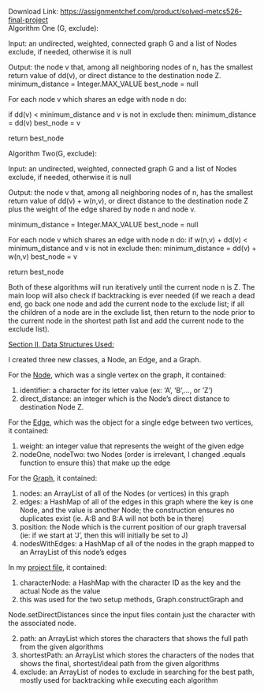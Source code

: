 Download Link: https://assignmentchef.com/product/solved-metcs526-final-project
<br>
Algorithm One (G, exclude):

Input: an undirected, weighted, connected graph G and a list of Nodes exclude, if needed, otherwise it is null

Output: the node v that, among all neighboring nodes of n, has the smallest return value of dd(v), or direct distance to the destination node Z. minimum_distance = Integer.MAX_VALUE best_node = null

For each node v which shares an edge with node n do:

if dd(v) &lt; minimum_distance and v is not in exclude then:   minimum_distance = dd(v)   best_node = v

return best_node

Algorithm Two(G, exclude):

Input: an undirected, weighted, connected graph G and a list of Nodes exclude, if needed, otherwise it is null

Output: the node v that, among all neighboring nodes of n, has the smallest return value of dd(v) + w(n,v), or direct distance to the destination node Z plus the weight of the edge shared by node n and node v.

minimum_distance = Integer.MAX_VALUE best_node = null

For each node v which shares an edge with node n do:          if w(n,v) + dd(v) &lt; minimum_distance and v is not in exclude then:                   minimum_distance = dd(v) + w(n,v)                      best_node = v

return best_node

Both of these algorithms will run iteratively until the current node n is Z. The main loop will also check if backtracking is ever needed (if we reach a dead end, go back one node and add the current node to the exclude list; if all the children of a node are in the exclude list, then return to the node prior to the current node in the shortest path list and add the current node to the exclude list).

<u>Section II, Data Structures Used:</u>

I created three new classes, a Node, an Edge, and a Graph.

For the <u>Node</u>, which was a single vertex on the graph, it contained:

<ol>

 <li>identifier: a character for its letter value (ex: ‘A’, ‘B’,…, or ’Z’)</li>

 <li>direct_distance: an integer which is the Node’s direct distance to destination Node Z.</li>

</ol>

For the <u>Edge</u>, which was the object for a single edge between two vertices, it contained:

<ol>

 <li>weight: an integer value that represents the weight of the given edge</li>

 <li>nodeOne, nodeTwo: two Nodes (order is irrelevant, I changed .equals function to ensure this) that make up the edge</li>

</ol>

For the <u>Graph</u>, it contained:

<ol>

 <li>nodes: an ArrayList of all of the Nodes (or vertices) in this graph</li>

 <li>edges: a HashMap of all of the edges in this graph where the key is one Node, and the value is another Node; the construction ensures no duplicates exist (ie. A:B and B:A will not both be in there)</li>

 <li>position: the Node which is the current position of our graph traversal (ie: if we start at ‘J’, then this will initially be set to J)</li>

 <li>nodesWithEdges: a HashMap of all of the nodes in the graph mapped to an ArrayList of this node’s edges</li>

</ol>

In my <u>project file</u>, it contained:

<ol>

 <li>characterNode: a HashMap with the character ID as the key and the actual Node as the value</li>

 <li>this was used for the two setup methods, Graph.constructGraph and</li>

</ol>

Node.setDirectDistances since the input files contain just the character with the associated node.

<ol start="2">

 <li>path: an ArrayList which stores the characters that shows the full path from the given algorithms</li>

 <li>shortestPath: an ArrayList which stores the characters of the nodes that shows the final, shortest/ideal path from the given algorithms</li>

 <li>exclude: an ArrayList of nodes to exclude in searching for the best path, mostly used for backtracking while executing each algorithm</li>

</ol>